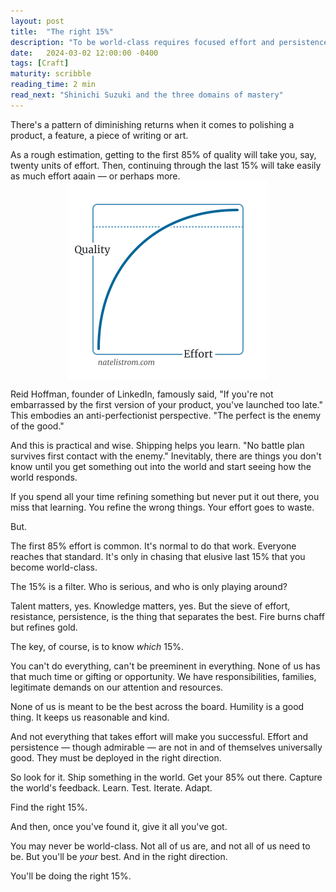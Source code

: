```yaml
---
layout: post
title:  "The right 15%"
description: "To be world-class requires focused effort and persistence in the right direction."
date:   2024-03-02 12:00:00 -0400
tags: [Craft]
maturity: scribble
reading_time: 2 min
read_next: "Shinichi Suzuki and the three domains of mastery"
---
```


There's a pattern of diminishing returns when it comes to polishing a product, a feature, a piece of writing or art.

As a rough estimation, getting to the first 85% of quality will take you, say, twenty units of effort. Then, continuing through the last 15% will take easily as much effort again — or perhaps more.


<img alt="A chart with two axes, one for quality and one for effort. A curve on the graph shows that the first 50% of the effort gets you to 85% of the quality, and then the rest of the effort gets you the last 15% of the quality." src="/assets/img/right-15.png" style="max-width: 320px; max-height: 320px; display: block; margin: -1rem auto 0 auto;" />

Reid Hoffman, founder of LinkedIn, famously said, "If you're not embarrassed by the first version of your product, you've launched too late." This embodies an anti-perfectionist perspective. "The perfect is the enemy of the good."

And this is practical and wise. Shipping helps you learn. "No battle plan survives first contact with the enemy." Inevitably, there are things you don't know until you get something out into the world and start seeing how the world responds. 

If you spend all your time refining something but never put it out there, you miss that learning. You refine the wrong things. Your effort goes to waste.

But.

The first 85% effort is common. It's normal to do that work. Everyone reaches that standard. It's only in chasing that elusive last 15% that you become world-class. 

The 15% is a filter. Who is serious, and who is only playing around?

Talent matters, yes. Knowledge matters, yes. But the sieve of effort, resistance, persistence, is the thing that separates the best. Fire burns chaff but refines gold.

The key, of course, is to know _which_ 15%. 

You can't do everything, can't be preeminent in everything. None of us has that much time or gifting or opportunity. We have responsibilities, families, legitimate demands on our attention and resources. 

None of us is meant to be the best across the board. Humility is a good thing. It keeps us reasonable and kind.

And not everything that takes effort will make you successful. Effort and persistence — though admirable — are not in and of themselves universally good. They must be deployed in the right direction.

So look for it. Ship something in the world. Get your 85% out there. Capture the world's feedback. Learn. Test. Iterate. Adapt.

Find the right 15%. 

And then, once you've found it, give it all you've got.

You may never be world-class. Not all of us are, and not all of us need to be. But you'll be _your_ best. And in the right direction.

You'll be doing the right 15%.